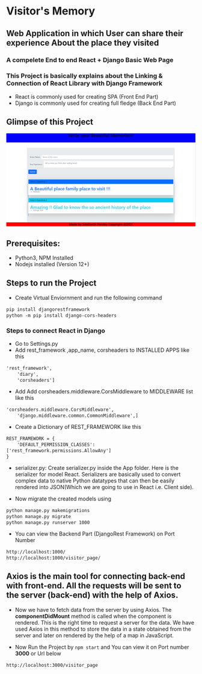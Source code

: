 # Visitor's Memory
## Web Application in which User can share their experience About the place they visited
### A compelete End to end React + Django Basic Web Page

### This Project is basically explains about the Linking & Connection of React Library with Django Framework
* React is commonly used for creating SPA (Front End Part)
* Django is commonly  used for creating full fledge (Back End Part)

## Glimpse of this Project
![home](https://github.com/siddharth25pandey/Visitor-s-Memory/blob/master/home.PNG)

## Prerequisites:
* Python3, NPM Installed
* Nodejs installed (Version 12+)

## Steps to run the Project

* Create Virtual Enviornment and run the following command

```pip install django
pip install djangorestframework
python -m pip install django-cors-headers
```

### Steps to connect React in Django 
* Go to Settings.py
* Add rest_framework ,app_name, corsheaders  to INSTALLED APPS like this
```
'rest_framework',
    'diary',
    'corsheaders']
 ```
* Add Add corsheaders.middleware.CorsMiddleware to MIDDLEWARE list like this
```
'corsheaders.middleware.CorsMiddleware',
    'django.middleware.common.CommonMiddleware',]
```
* Create a Dictionary of REST_FRAMEWORK like this
```
REST_FRAMEWORK = {
    'DEFAULT_PERMISSION_CLASSES': ['rest_framework.permissions.AllowAny']
}
```

* serializer.py: Create serializer.py inside the App folder. Here is the serializer for model React. Serializers are basically used to convert complex data to native Python datatypes that can then be easily rendered into JSON(Which we are going to use in React i.e. Client side). 

* Now migrate the created models using 
```
python manage.py makemigrations 
python manage.py migrate
python manage.py runserver 1000
```

* You can view the Backend Part (DjangoRest Framework) on Port Number
```
http://localhost:1000/
http://localhost:1000/visitor_page/
```


## Axios is the main tool for connecting back-end with front-end. All the requests will be sent to the server (back-end) with the help of Axios.

*   Now we have to fetch data from the server by using Axios. The **componentDidMount** method is called when the component is rendered. This is the right time to request a server for the data. We have used Axios in this method to store the data in a state obtained from the server and later on rendered by the help of a map in JavaScript. 

* Now Run the Project by `npm start` and You can view it on Port number **3000** or Url below
```http://localhost:3000/
http://localhost:3000/visitor_page
```

